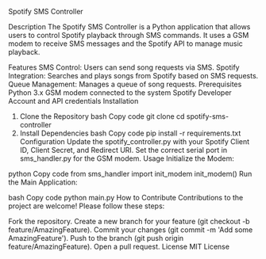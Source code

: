 Spotify SMS Controller


Description
The Spotify SMS Controller is a Python application that allows users to control Spotify playback through SMS commands. It uses a GSM modem to receive SMS messages and the Spotify API to manage music playback.

Features
SMS Control: Users can send song requests via SMS.
Spotify Integration: Searches and plays songs from Spotify based on SMS requests.
Queue Management: Manages a queue of song requests.
Prerequisites
Python 3.x
GSM modem connected to the system
Spotify Developer Account and API credentials
Installation
1. Clone the Repository
bash
Copy code
git clone <repository-url>
cd spotify-sms-controller
2. Install Dependencies
bash
Copy code
pip install -r requirements.txt
Configuration
Update the spotify_controller.py with your Spotify Client ID, Client Secret, and Redirect URI.
Set the correct serial port in sms_handler.py for the GSM modem.
Usage
Initialize the Modem:

python
Copy code
from sms_handler import init_modem
init_modem()
Run the Main Application:

bash
Copy code
python main.py
How to Contribute
Contributions to the project are welcome! Please follow these steps:

Fork the repository.
Create a new branch for your feature (git checkout -b feature/AmazingFeature).
Commit your changes (git commit -m 'Add some AmazingFeature').
Push to the branch (git push origin feature/AmazingFeature).
Open a pull request.
License
MIT License
